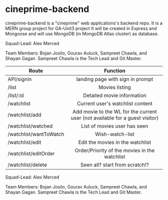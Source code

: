 # cineprime-backend
cineprime-backend is a "cineprime" web applications's backend repo. It is a MERN group project for GA-Unit3 project  It will be created in Express and Mongoose and will use MongoDB (in MongoDB Atlas cluster) as database.

Squad-Lead: Alex Merced

Team Members: Bojan Josilo, Gourav Auluck, Sampreet Chawla, and Shayan Gagan. Sampreet Chawla is the Tech Lead and Git Master.


| Route                  |                                   Function                                   |
| ---------------------- | :--------------------------------------------------------------------------: |
| API/signin             |                       landing page with sign in prompt                       |
| /list                  |                                Movies listing                                |
| /list/:id              |                          Detailed movie information                          |
| /watchlist             |                       Current user's watchlist content                       |
| /watchlist/add         | Add movie to the WL for the current user (not available for a guest visitor) |
| /watchlist/watched     |                         List of movies user has seen                         |
| /watchlist/wantToWatch |                               Wish-watch-list                                |
| /watchlist/edit        |                       Edit the movies in the watchlist                       |
| /watchlist/editOrder   |                Order/Priority of the movies in the watchlist                 |
| /watchlist/delete      |                        Seen all? start from scratch!?                        |



Squad-Lead: Alex Merced

Team Members: Bojan Josilo, Gourav Auluck, Sampreet Chawla, and Shayan Gagan. Sampreet Chawla is the Tech Lead and Git Master.




